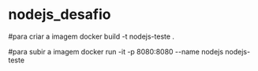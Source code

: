 # nodejs_desafio

#para criar a imagem
docker build -t nodejs-teste .

#para subir a imagem
docker run -it -p 8080:8080 --name nodejs nodejs-teste
